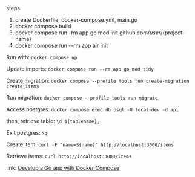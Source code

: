 steps

1. create Dockerfile, docker-compose.yml, main.go
2. docker compose build
3. docker compose run -rm app go mod init github.com/${user}/${project-name}
4. docker compose run --rm app air init

Run with: `docker compose up`

Update imports: `docker compose run --rm app go mod tidy`

Create migration: `docker compose --profile tools run create-migration create_items`

Run migration: `docker compose --profile tools run migrate`

Access postgres: `docker compose exec db psql -U local-dev -d api`

then, retrieve table: `\d ${tablename};`

Exit postgres: `\q`

Create item: `curl -F "name=${name}" http://localhost:3000/items`

Retrieve items: `curl http://localhost:3000/items`

link: [Develop a Go app with Docker Compose](https://firehydrant.com/blog/develop-a-go-app-with-docker-compose/)